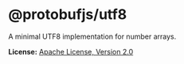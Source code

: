 @protobufjs/utf8
================
A minimal UTF8 implementation for number arrays.

**License:** [Apache License, Version 2.0](http://www.apache.org/licenses/LICENSE-2.0.html)
